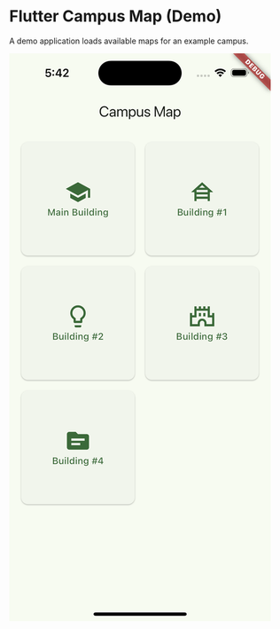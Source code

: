 # Flutter Campus Map (Demo)

A demo application loads available maps for an example campus. 

![Home Screen](screenshot.png)